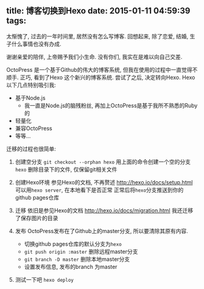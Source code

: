 title: 博客切换到Hexo
date: 2015-01-11 04:59:39
tags:
---

太惭愧了, 过去的一年时间里, 居然没有怎么写博客. 回想起来, 除了恋爱, 结婚, 生子什么事情也没有办成.

谢谢亲爱的陪伴, 上帝赐予我们小生命. 没有你们, 我实在是难以向自己交差.

OctoPress 是一个基于Github的伟大的博客系统, 但我在使用的过程中一直觉得不顺手.
正巧, 看到了Hexo 这个新兴的博客系统. 尝试了之后, 决定转向Hexo.
Hexo以下几点特别吸引我:
<!--more-->

- 基于Node.js
  + 我一直是Node.js的脑残粉丝, 再加上OctoPress是基于我所不熟悉的Ruby的
- 轻量化
- 兼容OctoPress
- 等等...

迁移的过程也很简单:

1. 创建空分支
   `git checkout --orphan hexo`
   用上面的命令创建一个空的分支`hexo`
   删除目录下的文件, 仅保留git相关文件

2. 创建Hexo环境
   参见Hexo的文档, 不再赘述
   http://hexo.io/docs/setup.html
   可以用`hexo server`, 在本地看下是否正常
   正常后将`hexo`分支推送到你的github pages仓库

3. 迁移
   依旧是参见Hexo的文档
   http://hexo.io/docs/migration.html
   我还迁移了保存图片的目录

4. 发布
   OctoPress发布在了Github上的master分支, 所以要清除其原有内容.
   * 切换github pages仓库的默认分支为`hexo`
   * `git push origin :master` 删除远程master分支
   * `git branch -D master` 删除本地master分支
   * 设置发布信息, 发布的branch 为master

5. 测试一下吧
   `hexo deploy`
   





